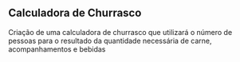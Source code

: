 <h2>Calculadora de Churrasco</h2>

Criação de uma calculadora de churrasco que utilizará o número de pessoas para o resultado da quantidade necessária de carne, acompanhamentos e bebidas
